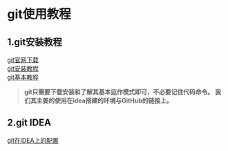 # git使用教程
## 1.git安装教程
[git官网下载](https://git-scm.com/download/win)   
[git安装教程](https://www.cnblogs.com/xueweisuoyong/p/11914045.html)  
[git基本教程](https://blog.csdn.net/weixin_44828588/article/details/119185992?ops_request_misc=%257B%2522request%255Fid%2522%253A%2522166348974716782428647102%2522%252C%2522scm%2522%253A%252220140713.130102334..%2522%257D&request_id=166348974716782428647102&biz_id=0&utm_medium=distribute.pc_search_result.none-task-blog-2~all~top_positive~default-2-119185992-null-null.142^v47^pc_rank_34_1,201^v3^control_1&utm_term=git&spm=1018.2226.3001.4187)  

>**git只需要下载安装和了解其基本运作模式即可，不必要记住代码命令。
我们其主要的使用在idea搭建的环境与GitHub的链接上。**
## 2.git IDEA
[git在IDEA上的配置](https://www.cnblogs.com/xueweisuoyong/p/11914045.html)

















